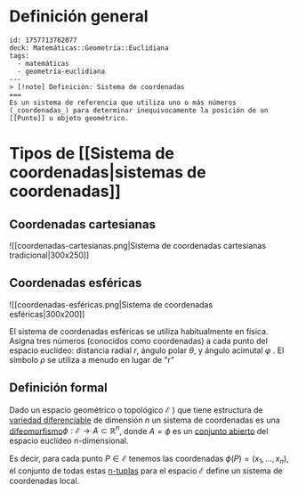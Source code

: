 # Definición general

```anki
id: 1757713762077
deck: Matemáticas::Geometría::Euclidiana
tags:
  - matemáticas
  - geometría-euclidiana
---
> [!note] Definición: Sistema de coordenadas
===
Es un sistema de referencia que utiliza uno o más números (_coordenadas_) para determinar inequivocamente la posición de un [[Punto]] u objeto geométrico.
```

# Tipos de [[Sistema de coordenadas|sistemas de coordenadas]]

## Coordenadas cartesianas

![[coordenadas-cartesianas.png|Sistema de coordenadas cartesianas tradicional|300x250]]
## Coordenadas esféricas

![[coordenadas-esféricas.png|Sistema de coordenadas esféricas|300x200]]

El sistema de coordenadas esféricas se utiliza habitualmente en física. Asigna tres números (conocidos como coordenadas) a cada punto del espacio euclídeo: distancia radial _r_, ángulo polar _θ_, y ángulo acimutal _φ_ . El símbolo _ρ_ se utiliza a menudo en lugar de "r"
## Definición formal

Dado un espacio geométrico o topológico $\mathcal {E}$ ) que tiene estructura de [variedad diferenciable](https://es.wikipedia.org/wiki/Variedad_diferenciable "Variedad diferenciable") de dimensión _n_ un sistema de coordenadas es una [difeomorfismo](https://es.wikipedia.org/wiki/Difeomorfismo "Difeomorfismo")$\phi :\mathcal {E}\to A\subset \mathbb {R} ^{n}$, donde $A = \phi$ es un [conjunto abierto](https://es.wikipedia.org/wiki/Conjunto_abierto "Conjunto abierto") del espacio euclídeo n-dimensional.

Es decir, para cada punto $P\in \mathcal {E}$ tenemos las coordenadas $\phi (P)=(x_{1},\dots ,x_{n})$, el conjunto de todas estas [n-tuplas](https://es.wikipedia.org/wiki/N-tupla "N-tupla") para el espacio $\mathcal {E}$ define un sistema de coordenadas local.